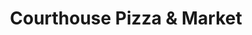 ---
title: "Courthouse Pizza & Market"
url: /goochland/courthouse-pizza-and-market/
shop: convenience
---